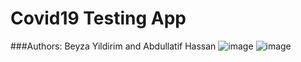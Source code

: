 # Covid19 Testing App
###Authors: Beyza Yildirim and Abdullatif Hassan
![image](https://user-images.githubusercontent.com/46327849/85206394-e0671000-b2ef-11ea-9f56-ab21990ebc06.png)
![image](https://user-images.githubusercontent.com/46327849/85206410-02f92900-b2f0-11ea-8067-9495dba88ef3.png)
